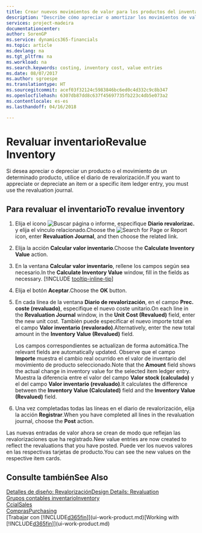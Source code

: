 ```yaml
---
title: Crear nuevos movimientos de valor para los productos del inventario | Documentos de Microsoft
description: "Describe cómo apreciar o amortizar los movimientos de valor de uno o varios productos del inventario enviando el valor calculado actual."
services: project-madeira
documentationcenter: 
author: SorenGP
ms.service: dynamics365-financials
ms.topic: article
ms.devlang: na
ms.tgt_pltfrm: na
ms.workload: na
ms.search.keywords: costing, inventory cost, value entries
ms.date: 08/07/2017
ms.author: sgroespe
ms.translationtype: HT
ms.sourcegitcommit: acef03f32124c5983846bc6ed0c4d332c9c8b347
ms.openlocfilehash: 6307db87dd8c637f45697735fb223c4db5e073a2
ms.contentlocale: es-es
ms.lasthandoff: 04/16/2018

---
```

# <a name="revalue-inventory"></a><span data-ttu-id="2c413-103">Revaluar inventario</span><span class="sxs-lookup"><span data-stu-id="2c413-103">Revalue Inventory</span></span>
<span data-ttu-id="2c413-104">Si desea apreciar o depreciar un producto o el movimiento de un determinado producto, utilice el diario de revalorización.</span><span class="sxs-lookup"><span data-stu-id="2c413-104">If you want to appreciate or depreciate an item or a specific item ledger entry, you must use the revaluation journal.</span></span>

## <a name="to-revalue-inventory"></a><span data-ttu-id="2c413-105">Para revaluar el inventario</span><span class="sxs-lookup"><span data-stu-id="2c413-105">To revalue inventory</span></span>
1. <span data-ttu-id="2c413-106">Elija el icono ![Buscar página o informe](media/ui-search/search_small.png "icono Buscar página o informe"), especifique **Diario revalorizac.** y elija el vínculo relacionado.</span><span class="sxs-lookup"><span data-stu-id="2c413-106">Choose the ![Search for Page or Report](media/ui-search/search_small.png "Search for Page or Report icon") icon, enter **Revaluation Journal**, and then choose the related link.</span></span>
2. <span data-ttu-id="2c413-107">Elija la acción **Calcular valor inventario**.</span><span class="sxs-lookup"><span data-stu-id="2c413-107">Choose the **Calculate Inventory Value** action.</span></span>
3. <span data-ttu-id="2c413-108">En la ventana **Calcular valor inventario**, rellene los campos según sea necesario.</span><span class="sxs-lookup"><span data-stu-id="2c413-108">In the **Calculate Inventory Value** window, fill in the fields as necessary.</span></span> [!INCLUDE [tooltip-inline-tip](includes/tooltip-inline-tip_md.md)]
4. <span data-ttu-id="2c413-109">Elija el botón **Aceptar**.</span><span class="sxs-lookup"><span data-stu-id="2c413-109">Choose the **OK** button.</span></span>
5. <span data-ttu-id="2c413-110">En cada línea de la ventana **Diario de revalorización**, en el campo **Prec. coste (revaluado)**, especifique el nuevo coste unitario.</span><span class="sxs-lookup"><span data-stu-id="2c413-110">On each line in the **Revaluation Journal** window, in the **Unit Cost (Revalued)** field, enter the new unit cost.</span></span> <span data-ttu-id="2c413-111">También puede especificar el nuevo importe total en el campo **Valor inventario (revalorado)**.</span><span class="sxs-lookup"><span data-stu-id="2c413-111">Alternatively, enter the new total amount in the **Inventory Value (Revalued)** field.</span></span>

    <span data-ttu-id="2c413-112">Los campos correspondientes se actualizan de forma automática.</span><span class="sxs-lookup"><span data-stu-id="2c413-112">The relevant fields are automatically updated.</span></span> <span data-ttu-id="2c413-113">Observe que el campo **Importe** muestra el cambio real ocurrido en el valor de inventario del movimiento de producto seleccionado.</span><span class="sxs-lookup"><span data-stu-id="2c413-113">Note that the **Amount** field shows the actual change in inventory value for the selected item ledger entry.</span></span> <span data-ttu-id="2c413-114">Muestra la diferencia entre el valor del campo **Valor stock (calculado)** y el del campo **Valor inventario (revaluado)**.</span><span class="sxs-lookup"><span data-stu-id="2c413-114">It calculates the difference between the **Inventory Value (Calculated)** field and the **Inventory Value (Revalued)** field.</span></span>
6. <span data-ttu-id="2c413-115">Una vez completadas todas las líneas en el diario de revalorización, elija la acción **Registrar**.</span><span class="sxs-lookup"><span data-stu-id="2c413-115">When you have completed all lines in the revaluation journal, choose the **Post** action.</span></span>

<span data-ttu-id="2c413-116">Las nuevas entradas de valor ahora se crean de modo que reflejan las revalorizaciones que ha registrado.</span><span class="sxs-lookup"><span data-stu-id="2c413-116">New value entries are now created to reflect the revaluations that you have posted.</span></span> <span data-ttu-id="2c413-117">Puede ver los nuevos valores en las respectivas tarjetas de producto.</span><span class="sxs-lookup"><span data-stu-id="2c413-117">You can see the new values on the respective item cards.</span></span>

## <a name="see-also"></a><span data-ttu-id="2c413-118">Consulte también</span><span class="sxs-lookup"><span data-stu-id="2c413-118">See Also</span></span>
[<span data-ttu-id="2c413-119">Detalles de diseño: Revalorización</span><span class="sxs-lookup"><span data-stu-id="2c413-119">Design Details: Revaluation</span></span>](design-details-revaluation.md)  
[<span data-ttu-id="2c413-120">Grupos contables inventario</span><span class="sxs-lookup"><span data-stu-id="2c413-120">Inventory</span></span>](inventory-manage-inventory.md)  
[<span data-ttu-id="2c413-121">Ccial</span><span class="sxs-lookup"><span data-stu-id="2c413-121">Sales</span></span>](sales-manage-sales.md)  
[<span data-ttu-id="2c413-122">Compras</span><span class="sxs-lookup"><span data-stu-id="2c413-122">Purchasing</span></span>](purchasing-manage-purchasing.md)  
<span data-ttu-id="2c413-123">[Trabajar con [!INCLUDE[d365fin](includes/d365fin_md.md)]](ui-work-product.md)</span><span class="sxs-lookup"><span data-stu-id="2c413-123">[Working with [!INCLUDE[d365fin](includes/d365fin_md.md)]](ui-work-product.md)</span></span>

